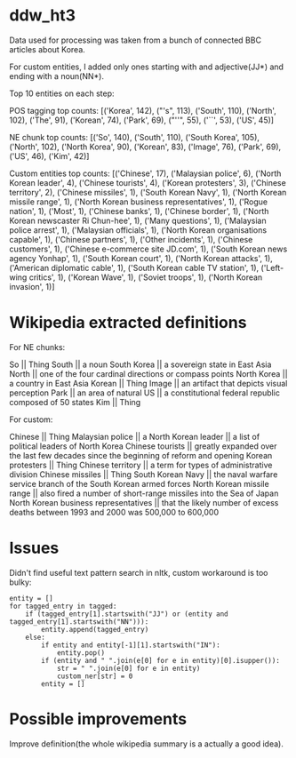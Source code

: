 # ddw_ht3

Data used for processing was taken from a bunch of connected BBC articles about Korea.

For custom entities, I added only ones starting with and adjective(JJ\*) and ending with a noun(NN\*).

Top 10 entities on each step:

POS tagging top counts:  [('Korea', 142), ("'s", 113), ('South', 110), ('North', 102), ('The', 91), ('Korean', 74), ('Park', 69), ("''", 55), ('\`\`', 53), ('US', 45)]

NE chunk top counts: [('So', 140), ('South', 110), ('South Korea', 105), ('North', 102), ('North Korea', 90), ('Korean', 83), ('Image', 76), ('Park', 69), ('US', 46), ('Kim', 42)]

Custom entities top counts:  [('Chinese', 17), ('Malaysian police', 6), ('North Korean leader', 4), ('Chinese tourists', 4), ('Korean protesters', 3), ('Chinese territory', 2), ('Chinese missiles', 1), ('South Korean Navy', 1), ('North Korean missile range', 1), ('North Korean business representatives', 1), ('Rogue nation', 1), ('Most', 1), ('Chinese banks', 1), ('Chinese border', 1), ('North Korean newscaster Ri Chun-hee', 1), ('Many questions', 1), ('Malaysian police arrest', 1), ('Malaysian officials', 1), ('North Korean organisations capable', 1), ('Chinese partners', 1), ('Other incidents', 1), ('Chinese customers', 1), ('Chinese e-commerce site JD.com', 1), ('South Korean news agency Yonhap', 1), ('South Korean court', 1), ('North Korean attacks', 1), ('American diplomatic cable', 1), ('South Korean cable TV station', 1), ('Left-wing critics', 1), ('Korean Wave', 1), ('Soviet troops', 1), ('North Korean invasion', 1)]

# Wikipedia extracted definitions
For NE chunks:

So || Thing
South ||  a noun
South Korea ||  a sovereign state in East Asia
North ||  one of the four cardinal directions or compass points
North Korea ||  a country in East Asia
Korean || Thing
Image ||  an artifact that depicts visual perception
Park ||  an area of natural
US ||  a constitutional federal republic composed of 50 states
Kim || Thing

For custom:

Chinese || Thing
Malaysian police ||  a
North Korean leader ||  a list of political leaders of North Korea
Chinese tourists ||  greatly expanded over the last few decades since the beginning of reform and opening
Korean protesters || Thing
Chinese territory ||  a term for types of administrative division
Chinese missiles || Thing
South Korean Navy ||  the naval warfare service branch of the South Korean armed forces
North Korean missile range ||  also fired a number of short-range missiles into the Sea of Japan
North Korean business representatives ||  that the likely number of excess deaths between 1993 and 2000 was 500,000 to 600,000

# Issues

Didn't find useful text pattern search in nltk, custom workaround is too bulky:
```
entity = []
for tagged_entry in tagged:
    if (tagged_entry[1].startswith("JJ") or (entity and tagged_entry[1].startswith("NN"))):
        entity.append(tagged_entry)
    else:
        if entity and entity[-1][1].startswith("IN"):
            entity.pop()
        if (entity and " ".join(e[0] for e in entity)[0].isupper()):
            str = " ".join(e[0] for e in entity)
            custom_ner[str] = 0
        entity = []
```

# Possible improvements

Improve definition(the whole wikipedia summary is a actually a good idea).
